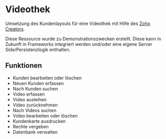 # Videothek

Umsetzung des Kundenlayouts für eine Videothek mit Hilfe des [Zoho Creators](https://www.zoho.com/de/creator/).

Diese Ressource wurde zu Demonstrationszwecken erstellt. Diese kann in Zukunft in Frameworks integriert werden und/oder eine eigene Server Side/Persistenzlogik enthalten.
  
## Funktionen
- Kunden bearbeiten oder löschen
- Neuen Kunden erfassen
- Nach Kunden suchen
- Video erfassen
- Video ausleihen
- Video zurücknehmen
- Nach Videos suchen
- Video bearbeiten oder löschen
- Kundenkarte ausdrucken
- Rechte vergeben
- Datenbank verwalten
